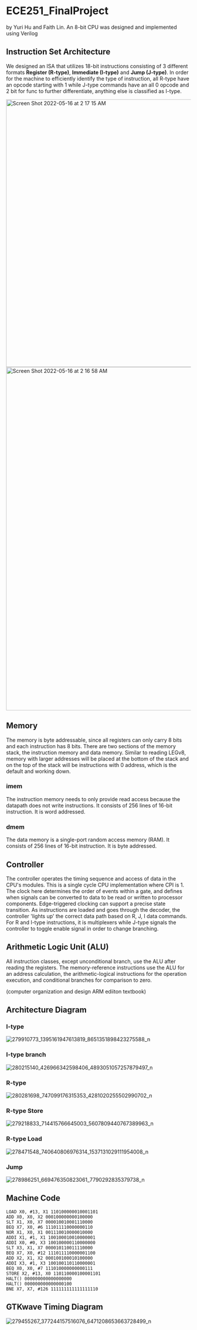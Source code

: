 # ECE251_FinalProject 
by Yuri Hu and Faith Lin. An 8-bit CPU was designed and implemented using Verilog 

## Instruction Set Architecture 
We designed an ISA that utilizes 18-bit instructions consisting of 3 different formats **Register (R-type)**, **Immediate (I-type)** and **Jump (J-type)**. In order for the machine to efficiently identify the type of instruction, all R-type have an opcode starting with 1 while J-type commands have an all 0 opcode and 2 bit for func to further differentiate, anything else is classified as I-type. 

<img width="728" alt="Screen Shot 2022-05-16 at 2 17 15 AM" src="https://user-images.githubusercontent.com/75409461/168487989-647e5836-54eb-4c05-83b0-fa30af254147.png">

<img width="934" alt="Screen Shot 2022-05-16 at 2 16 58 AM" src="https://user-images.githubusercontent.com/75409461/168487913-d61b90d3-cd4e-4db5-bef3-66cf3bb240b0.png">

## Memory
The memory is byte addressable, since all registers can only carry 8 bits and each instruction has 8 bits. There are two sections of the memory stack, the instruction memory and data memory. Similar to reading LEGv8, memory with larger addresses will be placed at the bottom of the stack and on the top of the stack will be instructions with 0 address, which is the default and working down. 

### imem 
The instruction memory needs to only provide read access because the datapath does not write instructions. It consists of 256 lines of 16-bit instruction. It is word addressed.

### dmem
The data memory is a single-port random access memory (RAM). It consists of 256 lines of 16-bit instruction. It is byte addressed.

## Controller 

The controller operates the timing sequence and access of data in the CPU's modules. This is a single cycle CPU implementation where CPI is 1. The clock here determines the order of events within a gate, and defines when signals can be converted to data to be read or written to processor components. Edge-triggered clocking can support a precise state transition. As instructions are loaded and goes through the decoder, the controller 'lights up' the correct data path based on R, J, I data commands. For R and I-type instructions, it is multiplexers while J-type signals the controller to toggle enable signal in order to change branching. 

## Arithmetic Logic Unit (ALU)
All instruction classes, except unconditional branch, use the ALU after reading the registers. The memory-reference instructions use the ALU for an address calculation, the arithmetic-logical instructions for the operation execution, and conditional branches for comparison to zero. 

(computer organization and design ARM ediiton textbook) 

## Architecture Diagram 
### I-type  
![279910773_1395161947613819_8651351898423275588_n](https://user-images.githubusercontent.com/75409461/168488087-25130884-2a56-4e03-8da5-92829eeae9f0.png)

### I-type branch 
![280215140_426966342598406_4893051057257879497_n](https://user-images.githubusercontent.com/75409461/168488097-7561061a-a467-496a-b964-aa2faad2ad3d.png)

### R-type 
![280281698_747099176315353_4281020255502990702_n](https://user-images.githubusercontent.com/75409461/168488092-a748baf4-65fd-4add-998b-cea5367bcf7f.png)

### R-type Store
![279218833_714415766645003_5607809440767389963_n](https://user-images.githubusercontent.com/75409461/168488104-01d89a75-1804-40a4-bb14-263803a6c63d.png)

### R-type Load  
![278471548_740640806976314_1537131029111954008_n](https://user-images.githubusercontent.com/75409461/168488105-49ada2fb-c257-46f9-b28f-5ebc40435aec.png)

### Jump
![278986251_669476350823061_7790292835379738_n](https://user-images.githubusercontent.com/75409461/168488112-3d59709f-acf5-4462-92ca-fa458fe16b75.png)

## Machine Code
```
LOAD X0, #13, X1 110100000010001101
ADD X0, X0, X2 000100000000100000
SLT X1, X0, X7 000010010001110000
BEQ X7, X0, #6 111011110000000110
NOR X1, X0, X1 001110010000010000
ADDI X1, #1, X1 100100010010000001
ADDI X0, #0, X3 100100000110000000
SLT X3, X1, X7 000010110011110000
BEQ X7, X0, #12 111011110000001100
ADD X2, X1, X2 000100100010100000
ADDI X3, #1, X3 100100110110000001
BEQ X0, X0, #7 111010000000000111
STORE X2, #13, X0 110110000100001101
HALT() 000000000000000000
HALT() 000000000000000100
BNE X7, X7, #126 111111111111111110
```

## GTKwave Timing Diagram

![279455267_377244157516076_6471208653663728499_n](https://user-images.githubusercontent.com/75409461/168488513-e5a6407e-3052-4ac1-ace2-2d076816cb0e.png)
